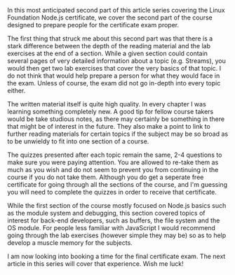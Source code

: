 In this most anticipated second part of this article series covering the Linux Foundation Node.js certificate, we cover the second part of the course designed to prepare people for the certificate exam proper.

The first thing that struck me about this second part was that there is a stark difference between the depth of the reading material and the lab exercises at the end of a section. While a given section could contain several pages of very detailed information about a topic (e.g. Streams), you would then get two lab exercises that cover the very basics of that topic. I do not think that would help prepare a person for what they would face in the exam. Unless of course, the exam did not go in-depth into every topic either.

The written material itself is quite high quality. In every chapter I was learning something completely new. A good tip for fellow course takers would be take studious notes, as there may certainly be something in there that might be of interest in the future. They also make a point to link to further reading materials for certain topics if the subject may be so broad as to be unwieldy to fit into one section of a course.

The quizzes presented after each topic remain the same, 2-4 questions to make sure you were paying attention. You are allowed to re-take them as much as you wish and do not seem to prevent you from continuing in the course if you do not take them. Although you do get a seperate free certificate for going through all the sections of the course, and I'm guessing you will need to complete the quizzes in order to receive that certificate.

While the first section of the course mostly focused on Node.js basics such as the module system and debugging, this section covered topics of interest for back-end developers, such as buffers, the file system and the OS module. For people less familiar with JavaScript I would recommend going through the lab exercises (however simple they may be) so as to help develop a muscle memory for the subjects.

I am now looking into booking a time for the final certificate exam. The next article in this series will cover that experience. Wish me luck!
